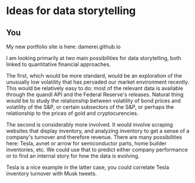 # Ideas for data storytelling

## You

My new portfolio site is here: damerei.github.io


I am looking primarily at two main possibilities for data storytelling, both linked to quantitative financial approaches. 

The first, which would be more standard, would be an exploration of the unusually low volatility that has pervaded our market environment recently. This would be relatively easy to do: most of the relevant data is available through the quandl API and the Federal Reserve's releases. Natural thing would be to study the relationship between volatility of bond prices and volatility of the S&P, or certain subsectors of the S&P, or perhaps the relationship to the prices of gold and cryptocurencies.  


The second is considerably more involved. It would involve scraping websites that display inventory, and analyzing inventory to get a sense of a company's turnover and therefore revenue. There are many possibilities here: Tesla, avnet or arrow for semiconductor parts, home builder inventories, etc. We could use that to predict either company performance or to find an internal story for how the data is evolving. 

Tesla is a nice example in the latter case, you could correlate Tesla inventory turnover with Musk tweets. 
